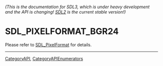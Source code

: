###### (This is the documentation for SDL3, which is under heavy development and the API is changing! [SDL2](https://wiki.libsdl.org/SDL2/) is the current stable version!)
# SDL_PIXELFORMAT_BGR24

Please refer to [SDL_PixelFormat](SDL_PixelFormat) for details.

----
[CategoryAPI](CategoryAPI), [CategoryAPIEnumerators](CategoryAPIEnumerators)

